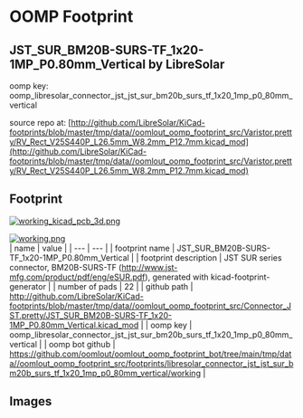 # OOMP Footprint  
## JST_SUR_BM20B-SURS-TF_1x20-1MP_P0.80mm_Vertical  by LibreSolar  
  
oomp key: oomp_libresolar_connector_jst_jst_sur_bm20b_surs_tf_1x20_1mp_p0_80mm_vertical  
  
source repo at: [http://github.com/LibreSolar/KiCad-footprints/blob/master/tmp/data//oomlout_oomp_footprint_src/Varistor.pretty/RV_Rect_V25S440P_L26.5mm_W8.2mm_P12.7mm.kicad_mod](http://github.com/LibreSolar/KiCad-footprints/blob/master/tmp/data//oomlout_oomp_footprint_src/Varistor.pretty/RV_Rect_V25S440P_L26.5mm_W8.2mm_P12.7mm.kicad_mod)  
## Footprint  
  
[![working_kicad_pcb_3d.png](working_kicad_pcb_3d_600.png)](working_kicad_pcb_3d.png)  
  
[![working.png](working_600.png)](working.png)  
| name | value | 
| --- | --- | 
| footprint name | JST_SUR_BM20B-SURS-TF_1x20-1MP_P0.80mm_Vertical | 
| footprint description | JST SUR series connector, BM20B-SURS-TF (http://www.jst-mfg.com/product/pdf/eng/eSUR.pdf), generated with kicad-footprint-generator | 
| number of pads | 22 | 
| github path | http://github.com/LibreSolar/KiCad-footprints/blob/master/tmp/data//oomlout_oomp_footprint_src/Connector_JST.pretty/JST_SUR_BM20B-SURS-TF_1x20-1MP_P0.80mm_Vertical.kicad_mod | 
| oomp key | oomp_libresolar_connector_jst_jst_sur_bm20b_surs_tf_1x20_1mp_p0_80mm_vertical | 
| oomp bot github | https://github.com/oomlout/oomlout_oomp_footprint_bot/tree/main/tmp/data//oomlout_oomp_footprint_src/footprints/libresolar_connector_jst_jst_sur_bm20b_surs_tf_1x20_1mp_p0_80mm_vertical/working | 
## Images  
